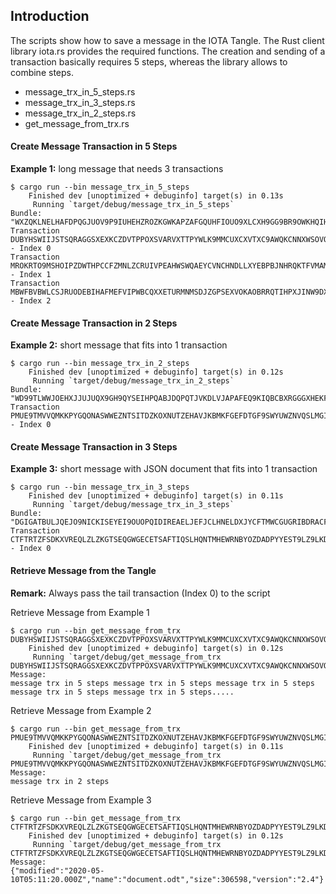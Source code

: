 ## Introduction

The scripts show how to save a message in the IOTA Tangle. The Rust client library iota.rs provides the required functions. The creation and sending of a transaction basically requires 5 steps, whereas the library allows to combine steps.

- message_trx_in_5_steps.rs
- message_trx_in_3_steps.rs
- message_trx_in_2_steps.rs
- get_message_from_trx.rs

#### Create Message Transaction in 5 Steps
**Example 1:** long message that needs 3 transactions
```
$ cargo run --bin message_trx_in_5_steps
    Finished dev [unoptimized + debuginfo] target(s) in 0.13s
     Running `target/debug/message_trx_in_5_steps`
Bundle: "WXZQKLNELHAFDPQGJUOV9P9IUHEHZROZKGWKAPZAFGQUHFIOUO9XLCXH9GG9BR9OWKHQIHGDQESBVPNYY"
Transaction DUBYHSWIIJSTSQRAGGSXEXKCZDVTPPOXSVARVXTTPYWLK9MMCUXCXVTXC9AWQKCNNXWSOVOBZXFFEW999 - Index 0
Transaction MROKRTO9MSHOIPZDWTHPCCFZMNLZCRUIVPEAHWSWQAEYCVNCHNDLLXYEBPBJNHRQKTFVMAMMQSR9RY999 - Index 1
Transaction MBWFBVBWLCSJRUODEBIHAFMEFVIPWBCQXXETURMNMSDJZGPSEXVOKAOBRRQTIHPXJINW9DXIONMKLX999 - Index 2
```

#### Create Message Transaction in 2 Steps
**Example 2:** short message that fits into 1 transaction
```
$ cargo run --bin message_trx_in_2_steps
    Finished dev [unoptimized + debuginfo] target(s) in 0.12s
     Running `target/debug/message_trx_in_2_steps`
Bundle: "WD99TLWWJOEHXJJUJUQX9GH9QYSEIHPQABJDQPQTJVKDLVJAPAFEQ9KIQBCBXRGGGXHEKFTOAJLGKFVXW"
Transaction PMUE9TMVVQMKKPYGQONASWWEZNTSITDZKOXNUTZEHAVJKBMKFGEFDTGF9SWYUWZNVQSLMGIPUTADFC999 - Index 0
```

#### Create Message Transaction in 3 Steps
**Example 3:** short message with JSON document that fits into 1 transaction
```
$ cargo run --bin message_trx_in_3_steps
    Finished dev [unoptimized + debuginfo] target(s) in 0.11s
     Running `target/debug/message_trx_in_3_steps`
Bundle: "DGIGATBULJQEJO9NICKISEYEI9OUOPQIDIREAELJEFJCLHNELDXJYCFTMWCGUGRIBDRACFBGAZZXEKRAY"
Transaction CTFTRTZFSDKXVREQLZLZKGTSEQGWGECETSAFTIQSLHQNTMHEWRNBYOZDADPYYEST9LZ9LKDI9BWIA9999 - Index 0
```

#### Retrieve Message from the Tangle
**Remark:** Always pass the tail transaction (Index 0) to the script

Retrieve Message from Example 1
```
$ cargo run --bin get_message_from_trx DUBYHSWIIJSTSQRAGGSXEXKCZDVTPPOXSVARVXTTPYWLK9MMCUXCXVTXC9AWQKCNNXWSOVOBZXFFEW999
    Finished dev [unoptimized + debuginfo] target(s) in 0.12s
     Running `target/debug/get_message_from_trx DUBYHSWIIJSTSQRAGGSXEXKCZDVTPPOXSVARVXTTPYWLK9MMCUXCXVTXC9AWQKCNNXWSOVOBZXFFEW999`
Message:
message trx in 5 steps message trx in 5 steps message trx in 5 steps message trx in 5 steps message trx in 5 steps.....
```

Retrieve Message from Example 2
```
$ cargo run --bin get_message_from_trx PMUE9TMVVQMKKPYGQONASWWEZNTSITDZKOXNUTZEHAVJKBMKFGEFDTGF9SWYUWZNVQSLMGIPUTADFC999
    Finished dev [unoptimized + debuginfo] target(s) in 0.11s
     Running `target/debug/get_message_from_trx PMUE9TMVVQMKKPYGQONASWWEZNTSITDZKOXNUTZEHAVJKBMKFGEFDTGF9SWYUWZNVQSLMGIPUTADFC999`
Message:
message trx in 2 steps
```

Retrieve Message from Example 3
```
$ cargo run --bin get_message_from_trx CTFTRTZFSDKXVREQLZLZKGTSEQGWGECETSAFTIQSLHQNTMHEWRNBYOZDADPYYEST9LZ9LKDI9BWIA9999
    Finished dev [unoptimized + debuginfo] target(s) in 0.12s
     Running `target/debug/get_message_from_trx CTFTRTZFSDKXVREQLZLZKGTSEQGWGECETSAFTIQSLHQNTMHEWRNBYOZDADPYYEST9LZ9LKDI9BWIA9999`
Message:
{"modified":"2020-05-10T05:11:20.000Z","name":"document.odt","size":306598,"version":"2.4"}
```
